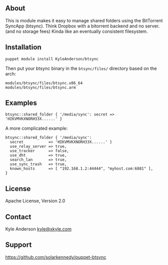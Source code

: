 About
------
This is module makes it easy to manage shared folders using the BitTorrent
SyncApp (btsync). Think Dropbox with a bitorrent backend and no server. (and no storage
fees) Kinda like an eventually consistent filesystem. 

Installation
------------
    puppet module install KyleAnderson/btsync
Then put your btsync binary in the `btsync/files/` directory based on the arch:

    modules/btsync/files/btsync.x86_64
    modules/btsync/files/btsync.arm

Examples
-------
    btsync::shared_folder { '/media/sync': secret => 'HIKVMVKXNORH33X......' }

A more complicated example:

    btsync::shared_folder { '/media/sync': 
      secret           => 'HIKVMVKXNORH33X......' }
      use_relay_server => true,
      use_tracker      => false,
      use_dht          => true,
      search_lan       => true,
      use_sync_trash   => true,
      known_hosts      => [ "192.168.1.2:44444", "myhost.com:6881" ],
    }

License
-------
Apache License, Version 2.0

Contact
-------
Kyle Anderson <kyle@xkyle.com>

Support
-------

https://github.com/solarkennedy/puppet-btsync
